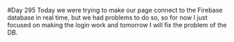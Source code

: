 #Day 295
Today we were trying to make our page connect to the Firebase database in real time, but we had problems to do so, so for now I just focused on making the login work and tomorrow I will fix the problem of the DB.